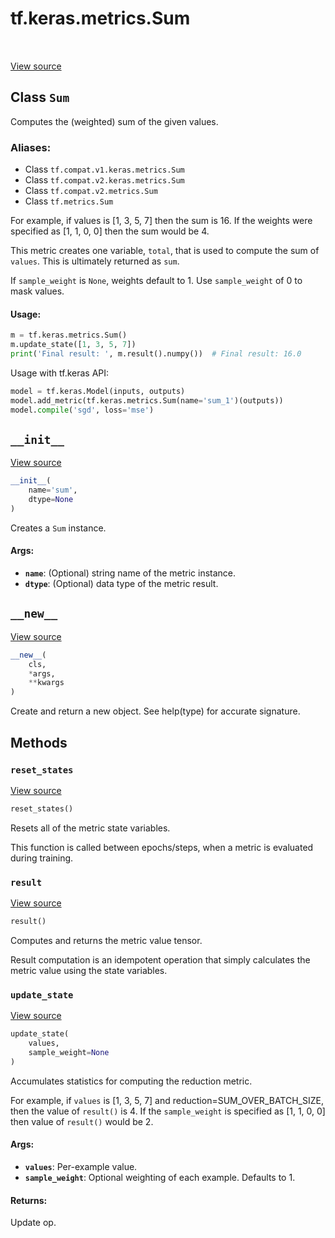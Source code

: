 <div itemscope itemtype="http://developers.google.com/ReferenceObject">
<meta itemprop="name" content="tf.keras.metrics.Sum" />
<meta itemprop="path" content="Stable" />
<meta itemprop="property" content="__init__"/>
<meta itemprop="property" content="__new__"/>
<meta itemprop="property" content="reset_states"/>
<meta itemprop="property" content="result"/>
<meta itemprop="property" content="update_state"/>
</div>

# tf.keras.metrics.Sum

<!-- Insert buttons -->

<table class="tfo-notebook-buttons tfo-api" align="left">
</table>

<a target="_blank" href="/code/stable/tensorflow/python/keras/metrics.py">View source</a>



## Class `Sum`

<!-- Start diff -->
Computes the (weighted) sum of the given values.



### Aliases:

* Class `tf.compat.v1.keras.metrics.Sum`
* Class `tf.compat.v2.keras.metrics.Sum`
* Class `tf.compat.v2.metrics.Sum`
* Class `tf.metrics.Sum`


<!-- Placeholder for "Used in" -->

For example, if values is [1, 3, 5, 7] then the sum is 16.
If the weights were specified as [1, 1, 0, 0] then the sum would be 4.

This metric creates one variable, `total`, that is used to compute the sum of
`values`. This is ultimately returned as `sum`.

If `sample_weight` is `None`, weights default to 1.  Use `sample_weight` of 0
to mask values.

#### Usage:



```python
m = tf.keras.metrics.Sum()
m.update_state([1, 3, 5, 7])
print('Final result: ', m.result().numpy())  # Final result: 16.0
```

Usage with tf.keras API:

```python
model = tf.keras.Model(inputs, outputs)
model.add_metric(tf.keras.metrics.Sum(name='sum_1')(outputs))
model.compile('sgd', loss='mse')
```

<h2 id="__init__"><code>__init__</code></h2>

<a target="_blank" href="/code/stable/tensorflow/python/keras/metrics.py">View source</a>

``` python
__init__(
    name='sum',
    dtype=None
)
```

Creates a `Sum` instance.


#### Args:


* <b>`name`</b>: (Optional) string name of the metric instance.
* <b>`dtype`</b>: (Optional) data type of the metric result.

<h2 id="__new__"><code>__new__</code></h2>

<a target="_blank" href="/code/stable/tensorflow/python/keras/metrics.py">View source</a>

``` python
__new__(
    cls,
    *args,
    **kwargs
)
```

Create and return a new object.  See help(type) for accurate signature.




## Methods

<h3 id="reset_states"><code>reset_states</code></h3>

<a target="_blank" href="/code/stable/tensorflow/python/keras/metrics.py">View source</a>

``` python
reset_states()
```

Resets all of the metric state variables.

This function is called between epochs/steps,
when a metric is evaluated during training.

<h3 id="result"><code>result</code></h3>

<a target="_blank" href="/code/stable/tensorflow/python/keras/metrics.py">View source</a>

``` python
result()
```

Computes and returns the metric value tensor.

Result computation is an idempotent operation that simply calculates the
metric value using the state variables.

<h3 id="update_state"><code>update_state</code></h3>

<a target="_blank" href="/code/stable/tensorflow/python/keras/metrics.py">View source</a>

``` python
update_state(
    values,
    sample_weight=None
)
```

Accumulates statistics for computing the reduction metric.

For example, if `values` is [1, 3, 5, 7] and reduction=SUM_OVER_BATCH_SIZE,
then the value of `result()` is 4. If the `sample_weight` is specified as
[1, 1, 0, 0] then value of `result()` would be 2.

#### Args:


* <b>`values`</b>: Per-example value.
* <b>`sample_weight`</b>: Optional weighting of each example. Defaults to 1.


#### Returns:

Update op.




